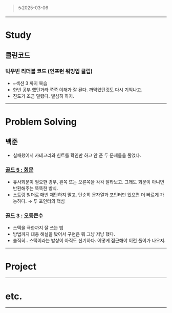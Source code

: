 > ☕2025-03-06
> 

---

# Study

## 클린코드

### 박우빈 리더블 코드 (인프런 워밍업 클럽)

- ~섹션 3 까지 복습
- 한번 공부 했던거라 쭉쭉 이해가 잘 된다. 까먹었던것도 다시 기억나고.
- 진도가 조금 밀렸다. 열심히 하자.

---

# Problem Solving

## 백준

- 실패했어서 카테고리와 힌트를 확인만 하고 안 푼 두 문제들을 풀었다.

### [골드 5 : 회문](https://www.acmicpc.net/problem/17609)

- 유사회문이 필요한 경우, 왼쪽 또는 오른쪽을 각각 잘라보고. 그래도 회문이 아니면 반환해주는 똑똑한 방식.
- 스트링 빌더로 매번 재단하지 말고. 단순히 문자열과 포인터만 있으면 더 빠르게 가능하다. → 투 포인터의 핵심

### [골드 3 : 오등큰수](https://www.acmicpc.net/problem/17299)

- 스택을 극한까지 잘 쓰는 법
- 방법까지 대충 해설을 봤어서 구현은 뭐 그냥 저냥 했다.
- 솔직히.. 스택이라는 발상이 아직도 신기하다. 어떻게 접근해야 이런 풀이가 나오지.

---

# Project

---

# etc.

---
